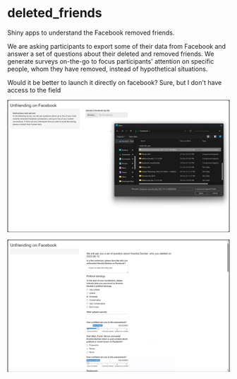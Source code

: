 # deleted_friends
Shiny apps to understand the Facebook removed friends.

We are asking participants to export some of their data from Facebook and answer a set of questions about their deleted and removed friends.
We generate surveys on-the-go to focus participants' attention on specific people, whom they have removed, instead of hypothetical situations. 

Would it be better to launch it directly on facebook? 
Sure, but I don't have access to the field

![alt text](1-upload.png "Uploading Facebook export data")

![alt text](2-survey.png "Data-based generation of questions")

